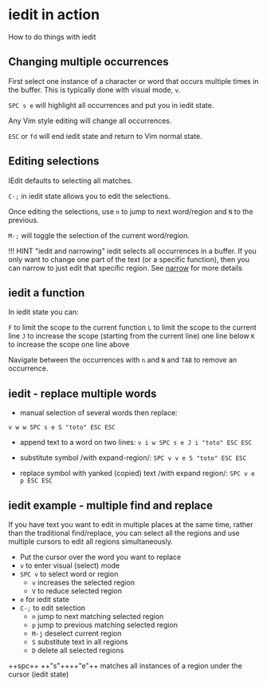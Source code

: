 # iedit in action

How to do things with iedit

## Changing multiple occurrences

First select one instance of a character or word that occurs multiple times in the buffer.  This is typically done with visual mode, `v`.

`SPC s e` will highlight all occurrences and put you in iedit state.

Any Vim style editing will change all occurrences.

`ESC` or `fd` will end iedit state and return to Vim normal state.


## Editing selections

IEdit defaults to selecting all matches.

`C-;` in iedit state allows you to edit the selections.

Once editing the selections, use `n` to jump to next word/region and `N` to the previous.

`M-;` will toggle the selection of the current word/region.


!!! HINT "iedit and narrowing"
    iedit selects all occurrences in a buffer.  If you only want to change one part of the text (or a specific function), then you can narrow to just edit that specific region.
    See [narrow](narrowing.md) for more details


## iedit a function

In iedit state you can:

`F` to limit the scope to the current function
`L` to limit the scope to the current line
`J` to increase the scope (starting from the current line) one line below
`K` to increase the scope one line above

Navigate between the occurrences with `n` and `N` and `TAB` to remove an occurrence.


## iedit - replace multiple words

-  manual selection of several words then replace:

`v w w SPC s e S "toto" ESC ESC`

-  append text to a word on two lines: `v i w SPC s e J i "toto" ESC ESC`

-  substitute symbol /with expand-region/: `SPC v v e S "toto" ESC ESC`

-  replace symbol with yanked (copied) text /with expand region/: `SPC v
   e p ESC ESC`


## iedit example - multiple find and replace

If you have text you want to edit in multiple places at the same time, rather than the traditional find/replace, you can select all the regions and use multiple cursors to edit all regions simultaneously.

* Put the cursor over the word you want to replace
* `v` to enter visual (select) mode
* `SPC v` to select word or region
    * `v` increases the selected region
    * `V` to reduce selected region
* `e` for iedit state
* `C-;` to edit selection
    * `n` jump to next matching selected region
    * `p` jump to previous matching selected region
    * `M-j` deselect current region
    * `S` substitute text in all regions
    * `D` delete all selected regions

++spc++  ++"s"++++"e"++ matches all instances of a region under the cursor (iedit state)
